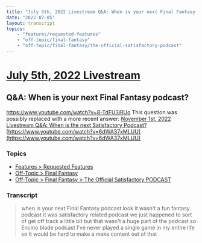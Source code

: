 ```yaml
---
title: "July 5th, 2022 Livestream Q&A: When is your next Final Fantasy podcast?"
date: "2022-07-05"
layout: transcript
topics:
    - "features/requested-features"
    - "off-topic/final-fantasy"
    - "off-topic/final-fantasy/the-official-satisfactory-podcast"
---
```

# [July 5th, 2022 Livestream](../2022-07-05.md)
## Q&A: When is your next Final Fantasy podcast?
https://www.youtube.com/watch?v=8-TdFU3iRUo
This question was possibly replaced with a more recent answer: [November 1st, 2022 Livestream Q&A: When is the next Satisfactory Podcast?](./yt-6dWA37xMLUU.md) [https://www.youtube.com/watch?v=6dWA37xMLUU](https://www.youtube.com/watch?v=6dWA37xMLUU)


### Topics
* [Features > Requested Features](../topics/features/requested-features.md)
* [Off-Topic > Final Fantasy](../topics/off-topic/final-fantasy.md)
* [Off-Topic > Final Fantasy > The Official Satisfactory PODCAST](../topics/off-topic/final-fantasy/the-official-satisfactory-podcast.md)

### Transcript

> when is your next Final Fantasy podcast look it wasn't a fun fantasy podcast it was satisfactory related podcast we just happened to sort of get off track a little bit but that wasn't a huge part of the podcast so Encino blade podcast I've never played a single game in my entire life so it would be hard to make a make content out of that
